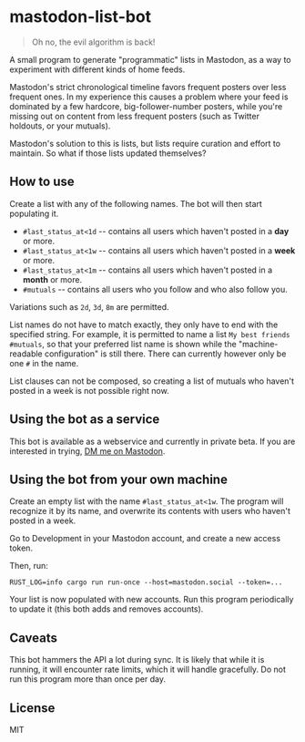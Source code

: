 # mastodon-list-bot

> Oh no, the evil algorithm is back!

A small program to generate "programmatic" lists in Mastodon, as a way to
experiment with different kinds of home feeds.

Mastodon's strict chronological timeline favors frequent posters over less
frequent ones. In my experience this causes a problem where your feed is
dominated by a few hardcore, big-follower-number posters, while you're missing
out on content from less frequent posters (such as Twitter holdouts, or your
mutuals).

Mastodon's solution to this is lists, but lists require curation and effort to
maintain. So what if those lists updated themselves?

## How to use

Create a list with any of the following names. The bot will then start populating it.

* `#last_status_at<1d` -- contains all users which haven't posted in a **day** or more.
* `#last_status_at<1w` -- contains all users which haven't posted in a **week** or more.
* `#last_status_at<1m` -- contains all users which haven't posted in a **month** or more.
* `#mutuals` -- contains all users who you follow and who also follow you.

Variations such as `2d`, `3d`, `8m` are permitted.

List names do not have to match exactly, they only have to end with the
specified string. For example, it is permitted to name a list `My best friends
#mutuals`, so that your preferred list name is shown while the
"machine-readable configuration" is still there. There can currently however
only be one `#` in the name.

List clauses can not be composed, so creating a list of mutuals who haven't
posted in a week is not possible right now.

## Using the bot as a service

This bot is available as a webservice and currently in private beta. If you are
interested in trying, [DM me on Mastodon](https://woodland.cafe/@untitaker).

## Using the bot from your own machine

Create an empty list with the name `#last_status_at<1w`. The program will recognize it
by its name, and overwrite its contents with users who haven't posted in a week.

Go to Development in your Mastodon account, and create a new access token.

Then, run:

```
RUST_LOG=info cargo run run-once --host=mastodon.social --token=...
```

Your list is now populated with new accounts. Run this program periodically to
update it (this both adds and removes accounts).

## Caveats

This bot hammers the API a lot during sync. It is likely that while it is
running, it will encounter rate limits, which it will handle gracefully. Do not
run this program more than once per day.

## License

MIT
